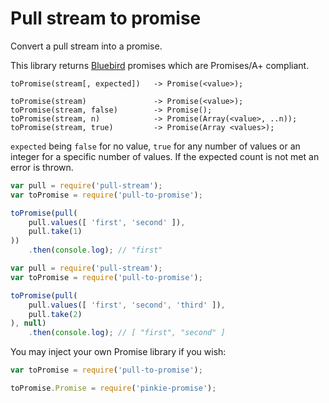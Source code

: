# Pull stream to promise

Convert a pull stream into a promise.

This library returns [Bluebird](https://github.com/petkaantonov/bluebird/)
promises which are Promises/A+ compliant.

```
toPromise(stream[, expected])	-> Promise(<value>);

toPromise(stream)				-> Promise(<value>);
toPromise(stream, false)		-> Promise();
toPromise(stream, n)			-> Promise(Array(<value>, ..n));
toPromise(stream, true)			-> Promise(Array <values>);
```

`expected` being `false` for no value, `true` for any number of values or an
integer for a specific number of values. If the expected count is not met an
error is thrown.

```js
var pull = require('pull-stream');
var toPromise = require('pull-to-promise');

toPromise(pull(
	pull.values([ 'first', 'second' ]),
	pull.take(1)
))
	.then(console.log);	// "first"
```

```js
var pull = require('pull-stream');
var toPromise = require('pull-to-promise');

toPromise(pull(
	pull.values([ 'first', 'second', 'third' ]),
	pull.take(2)
), null)
	.then(console.log);	// [ "first", "second" ]
```

You may inject your own Promise library if you wish:

```js
var toPromise = require('pull-to-promise');

toPromise.Promise = require('pinkie-promise');
```
